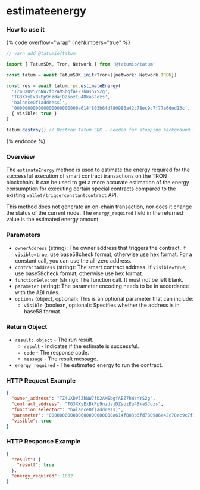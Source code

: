 # estimateenergy

### How to use it

{% code overflow="wrap" lineNumbers="true" %}
```typescript
// yarn add @tatumio/tatum

import { TatumSDK, Tron, Network } from '@tatumio/tatum'

const tatum = await TatumSDK.init<Tron>({network: Network.TRON})

const res = await tatum.rpc.estimateEnergy(
  'TZ4UXDV5ZhNW7fb2AMSbgfAEZ7hWsnYS2g', 
  'TG3XXyExBkPp9nzdajDZsozEu4BkaSJozs', 
  'balanceOf(address)', 
  '000000000000000000000000a614f803b6fd780986a42c78ec9c7f77e6ded13c',
  { visible: true }
)

tatum.destroy() // Destroy Tatum SDK - needed for stopping background jobs
```
{% endcode %}

### Overview

The `estimateEnergy` method is used to estimate the energy required for the successful execution of smart contract transactions on the TRON blockchain. It can be used to get a more accurate estimation of the energy consumption for executing certain special contracts compared to the existing `wallet/triggerconstantcontract` API.

This method does not generate an on-chain transaction, nor does it change the status of the current node. The `energy_required` field in the returned value is the estimated energy amount.

### Parameters

* `ownerAddress` (string): The owner address that triggers the contract. If `visible=true`, use base58check format, otherwise use hex format. For a constant call, you can use the all-zero address.
* `contractAddress` (string): The smart contract address. If `visible=true`, use base58check format, otherwise use hex format.
* `functionSelector` (string): The function call. It must not be left blank.
* `parameter` (string): The parameter encoding needs to be in accordance with the ABI rules.
* `options` (object, optional): This is an optional parameter that can include:
  * `visible` (boolean, optional): Specifies whether the address is in base58 format.

### Return Object

* `result: object` - The run result.
  * `result` - Indicates if the estimate is successful.
  * `code` - The response code.
  * `message` - The result message.
* `energy_required` - The estimated energy to run the contract.

### HTTP Request Example

```json
{
  "owner_address": "TZ4UXDV5ZhNW7fb2AMSbgfAEZ7hWsnYS2g",
  "contract_address": "TG3XXyExBkPp9nzdajDZsozEu4BkaSJozs",
  "function_selector": "balanceOf(address)",
  "parameter": "000000000000000000000000a614f803b6fd780986a42c78ec9c7f77e6ded13c",
  "visible": true
}
```

### HTTP Response Example

```json
{
  "result": {
    "result": true
  },
  "energy_required": 1082
}
```
